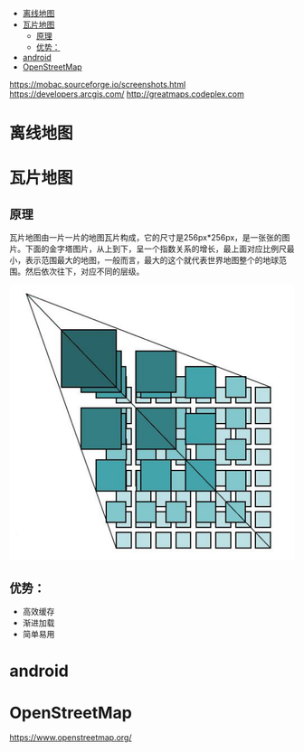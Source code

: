 <!-- TOC -->

- [离线地图](#离线地图)
- [瓦片地图](#瓦片地图)
    - [原理](#原理)
    - [优势：](#优势)
- [android](#android)
- [OpenStreetMap](#openstreetmap)

<!-- /TOC -->

https://mobac.sourceforge.io/screenshots.html
https://developers.arcgis.com/
http://greatmaps.codeplex.com

# 离线地图

# 瓦片地图

## 原理

瓦片地图由一片一片的地图瓦片构成，它的尺寸是256px*256px，是一张张的图片。下面的金字塔图片，从上到下，呈一个指数关系的增长，最上面对应比例尺最小，表示范围最大的地图，一般而言，最大的这个就代表世界地图整个的地球范围。然后依次往下，对应不同的层级。

![Alt text](images/demo-0.jpg)

## 优势：

* 高效缓存
* 渐进加载
* 简单易用

# android

# OpenStreetMap

https://www.openstreetmap.org/